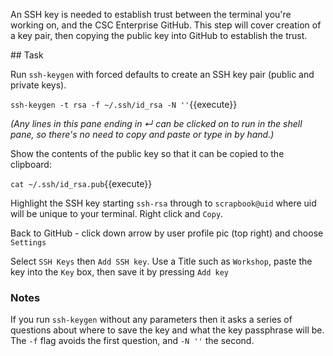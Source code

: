 An SSH key is needed to establish trust between the terminal you're working on,
and the CSC Enterprise GitHub. This step will cover creation of a key pair, then
copying the public key into GitHub to establish the trust.

## Task

Run `ssh-keygen` with forced defaults to create an SSH key pair (public and
private keys).

`ssh-keygen -t rsa -f ~/.ssh/id_rsa -N ''`{{execute}}

_(Any lines in this pane ending in ↵ can be clicked on to run in the shell pane,
so there's no need to copy and paste or type in by hand.)_

Show the contents of the public key so that it can be copied to the clipboard:

`cat ~/.ssh/id_rsa.pub`{{execute}}

Highlight the SSH key starting `ssh-rsa` through to `scrapbook@uid` where uid
will be unique to your terminal. Right click and `Copy`.

Back to GitHub - click down arrow by user profile pic (top right) and choose
`Settings`

Select `SSH Keys` then `Add SSH key`. Use a Title such as `Workshop`, paste the
key into the `Key` box, then save it by pressing `Add key`

### Notes

If you run `ssh-keygen` without any parameters then it asks a series of
questions about where to save the key and what the key passphrase will be.
The `-f` flag avoids the first question, and `-N ''` the second.
